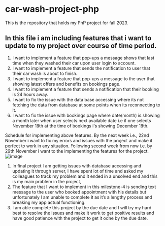 # car-wash-project-php
This is the repository that holds my PhP project for fall 2023.

## In this file i am including features that i want to update to my project over course of time period.

1. I want to implement a feature that pop-ups a message shows that last time when they washed their car upon user login to account.
2. I want to implement a feature that sends the notification to user that their car wash is about to finish.
3. I want to implement a feature that pop-ups a message to the user that showing latest offers and benefits on bookings page.
4. I want to implement a feature that sends a notification that their booking is 24 hours away.
5. I want to fix the issue with the data base accessing where its not fetching the data from database at some points when its reconnecting to it.
6. I want to fix the issue with bookings page where date(month) is showing a month later when user selects next available date i.e if one selects November 18th at the time of bookings i's showing December 18th.

Schedule for implementing above features.
By the next week i.e., 22nd November i want to fix my errors and issues with the project and make it perfect to work in any situation.
Following second week from now i.e. by 29th November i want to the implementing the features for the project.
![image](https://github.com/narendrachn/car-wash-project-php/assets/109662555/a7ce986f-6232-4b85-9a96-099fd93288a4)


1.	In final project I am getting issues with database accessing and updating it through server, I have spent lot of time and asked my colleagues to track my problem and it ended in a unsolved end and this is my main problem in the project,
2.	The feature that I want to implement in this milestone-4 is sending text message to the user who booked appointment with his details but unfortunately I am unable to complete it as it’s a lengthy process and breaking my app actual functioning.
3.	I am able complete this project by the due date and I will try my hard best to resolve the issues and make it work to get positive results and have good patience with the project to get it odne by the due date.
